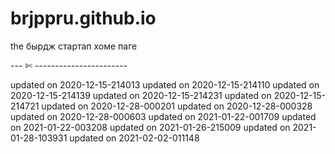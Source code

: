 # brjppru.github.io

the бырдж стартап хоме паге

--- ✄ -----------------------

updated on 2020-12-15-214013
updated on 2020-12-15-214110
updated on 2020-12-15-214139
updated on 2020-12-15-214231
updated on 2020-12-15-214721
updated on 2020-12-28-000201
updated on 2020-12-28-000328
updated on 2020-12-28-000603
updated on 2021-01-22-001709
updated on 2021-01-22-003208
updated on 2021-01-26-215009
updated on 2021-01-28-103931
updated on 2021-02-02-011148
